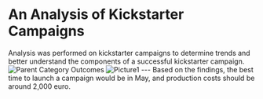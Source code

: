 # An Analysis of Kickstarter Campaigns
Analysis was performed on kickstarter campaigns to determine trends and better understand the components of a successful kickstarter campaign.
![Parent Category Outcomes](https://user-images.githubusercontent.com/101693004/159645476-bdbb4d68-b65b-47de-9daf-3a2171b38a4d.png)
![Picture1](https://user-images.githubusercontent.com/101693004/159645487-9ba964e3-f3cd-4cef-b2ea-d6e05e7e4e6d.png)
--- Based on the findings, the best time to launch a campaign would be in May, and production costs should be around 2,000 euro.
